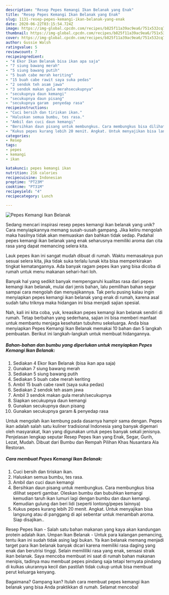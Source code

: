 ```yaml
---
description: "Resep Pepes Kemangi Ikan Belanak yang Enak"
title: "Resep Pepes Kemangi Ikan Belanak yang Enak"
slug: 1131-resep-pepes-kemangi-ikan-belanak-yang-enak
date: 2020-06-22T03:15:54.724Z
image: https://img-global.cpcdn.com/recipes/b825f11a39ac9ea6/751x532cq70/pepes-kemangi-ikan-belanak-foto-resep-utama.jpg
thumbnail: https://img-global.cpcdn.com/recipes/b825f11a39ac9ea6/751x532cq70/pepes-kemangi-ikan-belanak-foto-resep-utama.jpg
cover: https://img-global.cpcdn.com/recipes/b825f11a39ac9ea6/751x532cq70/pepes-kemangi-ikan-belanak-foto-resep-utama.jpg
author: Gussie Walsh
ratingvalue: 5
reviewcount: 7
recipeingredient:
- "4 Ekor Ikan Belanak bisa ikan apa saja"
- "7 siung bawang merah"
- "5 siung bawang putih"
- "5 buah cabe merah keriting"
- "15 buah cabe rawit saya suka pedas"
- "2 sendok teh asam jawa"
- "3 sendok makan gula merahsecukupnya"
- "secukupnya daun kemangi"
- "secukupnya daun pisang"
- "secukupnya garam  penyedap rasa"
recipeinstructions:
- "Cuci bersih dan tiriskan ikan."
- "Haluskan semua bumbu, tes rasa."
- "Ambil dan cuci daun kemangi"
- "Bersihkan daun pisang untuk membungkus. Cara membungkus bisa dilihat seperti gambar. Oleskan bumbu dan bubuhkan kemangi kemudian taruh ikan lumuri lagi dengan bumbu dan daun kemangi. Kemudian gulung dan beri lidi (seperti lontong/pepes lainnya)"
- "Kukus pepes kurang lebih 20 menit. Angkat. Untuk menyajikan bisa langsung atau di panggang di api sebentar untuk menambah aroma. Siap disajikan.."
categories:
- Resep
tags:
- pepes
- kemangi
- ikan

katakunci: pepes kemangi ikan 
nutrition: 216 calories
recipecuisine: Indonesian
preptime: "PT23M"
cooktime: "PT31M"
recipeyield: "4"
recipecategory: Lunch

---
```



![Pepes Kemangi Ikan Belanak](https://img-global.cpcdn.com/recipes/b825f11a39ac9ea6/751x532cq70/pepes-kemangi-ikan-belanak-foto-resep-utama.jpg)

Sedang mencari inspirasi resep pepes kemangi ikan belanak yang unik? Cara menyiapkannya memang susah-susah gampang. Jika keliru mengolah maka hasilnya tidak akan memuaskan dan bahkan tidak sedap. Padahal pepes kemangi ikan belanak yang enak seharusnya memiliki aroma dan cita rasa yang dapat memancing selera kita.

Lauk pepes ikan ini sangat mudah dibuat di rumah. Waktu memasaknya pun sesuai selera kita, jika tidak suka terlalu lunak kita bisa memperkirakan tingkat kematangannya. Ada banyak ragam pepes ikan yang bisa dicoba di rumah untuk menu makanan sehari-hari loh.

Banyak hal yang sedikit banyak mempengaruhi kualitas rasa dari pepes kemangi ikan belanak, mulai dari jenis bahan, lalu pemilihan bahan segar sampai cara mengolah dan menyajikannya. Tak perlu pusing kalau ingin menyiapkan pepes kemangi ikan belanak yang enak di rumah, karena asal sudah tahu triknya maka hidangan ini bisa menjadi sajian spesial.


Nah, kali ini kita coba, yuk, kreasikan pepes kemangi ikan belanak sendiri di rumah. Tetap berbahan yang sederhana, sajian ini bisa memberi manfaat untuk membantu menjaga kesehatan tubuhmu sekeluarga. Anda bisa menyiapkan Pepes Kemangi Ikan Belanak memakai 10 bahan dan 5 langkah pembuatan. Berikut ini langkah-langkah untuk membuat hidangannya.

<!--inarticleads1-->

##### Bahan-bahan dan bumbu yang diperlukan untuk menyiapkan Pepes Kemangi Ikan Belanak:

1. Sediakan 4 Ekor Ikan Belanak (bisa ikan apa saja)
1. Gunakan 7 siung bawang merah
1. Sediakan 5 siung bawang putih
1. Sediakan 5 buah cabe merah keriting
1. Ambil 15 buah cabe rawit (saya suka pedas)
1. Sediakan 2 sendok teh asam jawa
1. Ambil 3 sendok makan gula merah/secukupnya
1. Siapkan secukupnya daun kemangi
1. Gunakan secukupnya daun pisang
1. Gunakan secukupnya garam &amp; penyedap rasa


Untuk mengolah ikan kembung pada dasarnya hampir sama dengan. Pepes ikan adalah salah satu kuliner tradisional Indonesia yang banyak digemari oleh masyarakat, Ikan yang digunakan untuk pepes banyak sekali jenisnya. Penjelasan lengkap seputar Resep Pepes Ikan yang Enak, Segar, Gurih, Lezat, Mudah. Dibuat dari Bumbu dan Rempah Pilihan Khas Nusantara Ala Restoran. 

<!--inarticleads2-->

##### Cara membuat Pepes Kemangi Ikan Belanak:

1. Cuci bersih dan tiriskan ikan.
1. Haluskan semua bumbu, tes rasa.
1. Ambil dan cuci daun kemangi
1. Bersihkan daun pisang untuk membungkus. Cara membungkus bisa dilihat seperti gambar. Oleskan bumbu dan bubuhkan kemangi kemudian taruh ikan lumuri lagi dengan bumbu dan daun kemangi. Kemudian gulung dan beri lidi (seperti lontong/pepes lainnya)
1. Kukus pepes kurang lebih 20 menit. Angkat. Untuk menyajikan bisa langsung atau di panggang di api sebentar untuk menambah aroma. Siap disajikan..


Resep Pepes Ikan - Salah satu bahan makanan yang kaya akan kandungan protein adalah ikan. Umpan Ikan Belanak - Untuk para kalangan pemancing, tentu ikan ini sudah tidak asing lagi bukan. Ya ikan belanak memang menjadi target para Ikan belanak banyak dicari karena memiliki rasa daging yang enak dan berutrisi tinggi. Selain memililiki rasa yang enak, sensasi straik ikan belanak. Saya mencoba membuat ini saat di rumah bahan makanan menipis, tadinya mau membuat pepes pindang saja tetapi ternyata pindang di kulkas ukurannya kecil dan pastilah tidak cukup untuk bisa membuat perut keluarga kenyang. 

Bagaimana? Gampang kan? Itulah cara membuat pepes kemangi ikan belanak yang bisa Anda praktikkan di rumah. Selamat mencoba!
